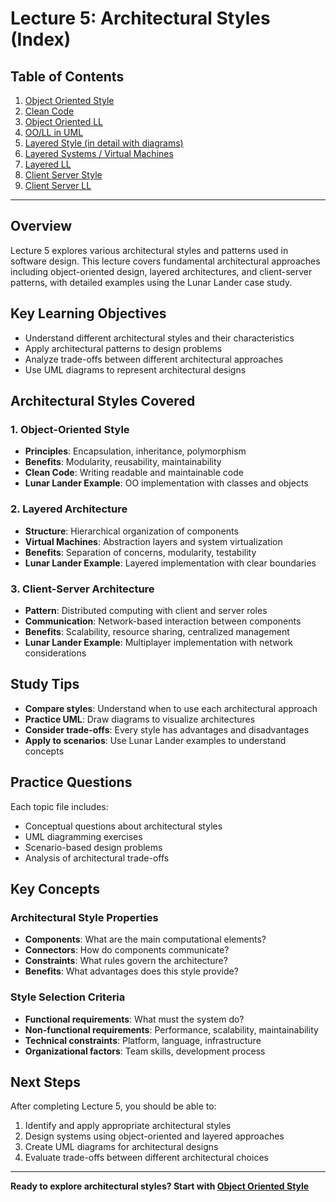 # Lecture 5: Architectural Styles (Index)

## Table of Contents
1. [Object Oriented Style](./01-object-oriented-style.md)
2. [Clean Code](./02-clean-code.md)
3. [Object Oriented LL](./03-object-oriented-ll.md)
4. [OO/LL in UML](./04-oo-ll-uml.md)
5. [Layered Style (in detail with diagrams)](./05-layered-style.md)
6. [Layered Systems / Virtual Machines](./06-layered-systems-vms.md)
7. [Layered LL](./07-layered-ll.md)
8. [Client Server Style](./08-client-server-style.md)
9. [Client Server LL](./09-client-server-ll.md)

---

## Overview
Lecture 5 explores various architectural styles and patterns used in software design. This lecture covers fundamental architectural approaches including object-oriented design, layered architectures, and client-server patterns, with detailed examples using the Lunar Lander case study.

## Key Learning Objectives
- Understand different architectural styles and their characteristics
- Apply architectural patterns to design problems
- Analyze trade-offs between different architectural approaches
- Use UML diagrams to represent architectural designs

## Architectural Styles Covered

### 1. Object-Oriented Style
- **Principles**: Encapsulation, inheritance, polymorphism
- **Benefits**: Modularity, reusability, maintainability
- **Clean Code**: Writing readable and maintainable code
- **Lunar Lander Example**: OO implementation with classes and objects

### 2. Layered Architecture
- **Structure**: Hierarchical organization of components
- **Virtual Machines**: Abstraction layers and system virtualization
- **Benefits**: Separation of concerns, modularity, testability
- **Lunar Lander Example**: Layered implementation with clear boundaries

### 3. Client-Server Architecture
- **Pattern**: Distributed computing with client and server roles
- **Communication**: Network-based interaction between components
- **Benefits**: Scalability, resource sharing, centralized management
- **Lunar Lander Example**: Multiplayer implementation with network considerations

## Study Tips
- **Compare styles**: Understand when to use each architectural approach
- **Practice UML**: Draw diagrams to visualize architectures
- **Consider trade-offs**: Every style has advantages and disadvantages
- **Apply to scenarios**: Use Lunar Lander examples to understand concepts

## Practice Questions
Each topic file includes:
- Conceptual questions about architectural styles
- UML diagramming exercises
- Scenario-based design problems
- Analysis of architectural trade-offs

## Key Concepts

### Architectural Style Properties
- **Components**: What are the main computational elements?
- **Connectors**: How do components communicate?
- **Constraints**: What rules govern the architecture?
- **Benefits**: What advantages does this style provide?

### Style Selection Criteria
- **Functional requirements**: What must the system do?
- **Non-functional requirements**: Performance, scalability, maintainability
- **Technical constraints**: Platform, language, infrastructure
- **Organizational factors**: Team skills, development process

## Next Steps
After completing Lecture 5, you should be able to:
1. Identify and apply appropriate architectural styles
2. Design systems using object-oriented and layered approaches
3. Create UML diagrams for architectural designs
4. Evaluate trade-offs between different architectural choices

---

**Ready to explore architectural styles? Start with [Object Oriented Style](./01-object-oriented-style.md)** 